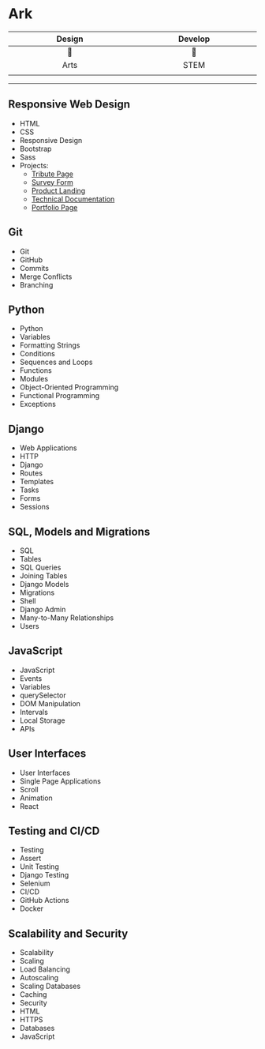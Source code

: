 Ark   
===

| Design             | Develop            |
| :---------:        | :---------:        |
| :scroll:           | :abacus:           |
| Arts               | STEM               | 
| <img width=400/>   | <img width=400/>   |
---

## Responsive Web Design

- HTML
- CSS
- Responsive Design
- Bootstrap
- Sass
- Projects:
    - [Tribute Page](https://curiousgarlic.github.io/tribute/ "Tribute to Maya Angelou")
    - [Survey Form](https://curiousgarlic.github.io/survey/ "Dream Vacation survey form")
    - [Product Landing](https://curiousgarlic.github.io/product-landing/ "The best that Apple has to offer")
    - [Technical Documentation](https://curiousgarlic.github.io/tech-doc/ "Technical documentation for Life")
    - [Portfolio Page](https://curiousgarlic.github.io/portfolio-page/ "A portfolio page")

## Git

- Git
- GitHub
- Commits
- Merge Conflicts
- Branching

## Python

- Python
- Variables
- Formatting Strings
- Conditions
- Sequences and Loops
- Functions
- Modules
- Object-Oriented Programming
- Functional Programming
- Exceptions

## Django

- Web Applications
- HTTP
- Django
- Routes
- Templates
- Tasks
- Forms
- Sessions

## SQL, Models and Migrations

- SQL
- Tables
- SQL Queries
- Joining Tables
- Django Models
- Migrations
- Shell
- Django Admin
- Many-to-Many Relationships
- Users

## JavaScript

- JavaScript
- Events
- Variables
- querySelector
- DOM Manipulation
- Intervals
- Local Storage
- APIs

## User Interfaces

- User Interfaces
- Single Page Applications
- Scroll
- Animation
- React

## Testing and CI/CD

- Testing
- Assert
- Unit Testing
- Django Testing
- Selenium
- CI/CD
- GitHub Actions
- Docker

## Scalability and Security

- Scalability
- Scaling
- Load Balancing
- Autoscaling
- Scaling Databases
- Caching
- Security
- HTML
- HTTPS
- Databases
- JavaScript

